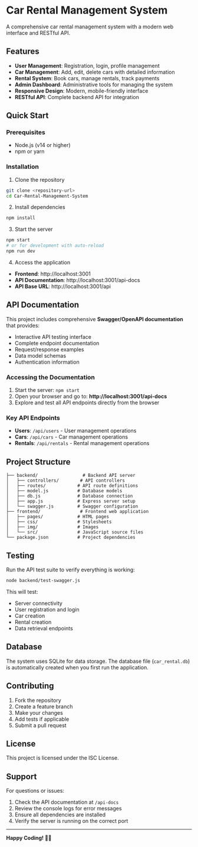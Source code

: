 # Car Rental Management System

A comprehensive car rental management system with a modern web interface and RESTful API.

## Features

- **User Management**: Registration, login, profile management
- **Car Management**: Add, edit, delete cars with detailed information
- **Rental System**: Book cars, manage rentals, track payments
- **Admin Dashboard**: Administrative tools for managing the system
- **Responsive Design**: Modern, mobile-friendly interface
- **RESTful API**: Complete backend API for integration

## Quick Start

### Prerequisites
- Node.js (v14 or higher)
- npm or yarn

### Installation

1. Clone the repository
```bash
git clone <repository-url>
cd Car-Rental-Management-System
```

2. Install dependencies
```bash
npm install
```

3. Start the server
```bash
npm start
# or for development with auto-reload
npm run dev
```

4. Access the application
- **Frontend**: http://localhost:3001
- **API Documentation**: http://localhost:3001/api-docs
- **API Base URL**: http://localhost:3001/api

## API Documentation

This project includes comprehensive **Swagger/OpenAPI documentation** that provides:

- Interactive API testing interface
- Complete endpoint documentation
- Request/response examples
- Data model schemas
- Authentication information

### Accessing the Documentation

1. Start the server: `npm start`
2. Open your browser and go to: **http://localhost:3001/api-docs**
3. Explore and test all API endpoints directly from the browser

### Key API Endpoints

- **Users**: `/api/users` - User management operations
- **Cars**: `/api/cars` - Car management operations  
- **Rentals**: `/api/rentals` - Rental management operations

## Project Structure

```
├── backend/                 # Backend API server
│   ├── controllers/        # API controllers
│   ├── routes/            # API route definitions
│   ├── model.js           # Database models
│   ├── db.js              # Database connection
│   ├── app.js             # Express server setup
│   └── swagger.js         # Swagger configuration
├── frontend/               # Frontend web application
│   ├── pages/             # HTML pages
│   ├── css/               # Stylesheets
│   ├── img/               # Images
│   └── src/               # JavaScript source files
└── package.json           # Project dependencies
```

## Testing

Run the API test suite to verify everything is working:

```bash
node backend/test-swagger.js
```

This will test:
- Server connectivity
- User registration and login
- Car creation
- Rental creation
- Data retrieval endpoints

## Database

The system uses SQLite for data storage. The database file (`car_rental.db`) is automatically created when you first run the application.

## Contributing

1. Fork the repository
2. Create a feature branch
3. Make your changes
4. Add tests if applicable
5. Submit a pull request

## License

This project is licensed under the ISC License.

## Support

For questions or issues:
1. Check the API documentation at `/api-docs`
2. Review the console logs for error messages
3. Ensure all dependencies are installed
4. Verify the server is running on the correct port

---

**Happy Coding! 🚗✨**
